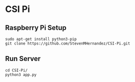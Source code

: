 # CSI Pi

## Raspberry Pi Setup

```
sudo apt-get install python3-pip
git clone https://github.com/StevenMHernandez/CSI-Pi.git
```

## Run Server

```
cd CSI-Pi/
python3 app.py
```

